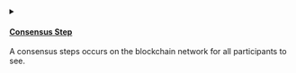 <details>
<summary>
<h4>

[Consensus Step](https://docs.reach.sh/rsh/consensus/)
</h4>

A consensus steps occurs on the blockchain network for all participants to see.
</summary>
<p>

After the `init()` reach is always in a `local step`. In order to achieve 
consensus, we need to call [consensus functions](https://docs.reach.sh/rsh/step/#publish---pay---when--and--timeout) :

- [Publish](https://docs.reach.sh/rsh/step/#publish---pay---when--and--timeout) can be used to deploy information to the contract and will push the contract into a consensus state.
- [Pay](https://docs.reach.sh/rsh/step/#publish---pay---when--and--timeout), which is paying fees to the contract will also push the contract into a consensus state.

Since we now know the `nftId`, `minBid`, and `lenInBlocks`, we can publish this information onto the contract.

```javascript
Auctioneer.publish(nftId, minBid, lenInBlocks);
```

In order to get back into a local step and allow the Auctioneer to send the NFT into the contract, we will use [`commit`](https://docs.reach.sh/rsh/consensus/#rsh_commit) which pushes the reach into a local step.

We will also specify the number of tokens to send to the contract. We will set the amount to one since it is a unique NFT, then pay it to the contract.

```javascript
const amt = 1;

commit();

Auctioneer.pay([[amt, nftId]]);

Auctioneer.interact.auctionReady();
```
Then finally, we will `interact` with the frontend to notify the `Auctioneer` that the auction is ready.

> This is how [`index.rsh`](https://raw.githubusercontent.com/BMscis/reach-tutorial/Documentation/Tutorial/Chapters/backend/5.AddingAConsensusStep/index.rsh) looks like.

```javascript
'reach 0.1';

export const main = Reach.App(() => {
    
    // Deployer of the contract.
    const Auctioneer = Participant('Auctioneer', {
        //getSale function.
        getSale: Fun([], Object({
            nftId: Token,
            minBid: UInt,
            lenInBlocks: UInt,
        })),
        //auctionReady function.
        auctionReady: Fun([], Null),

        //seeBid function.
        seeBid: Fun([Address, UInt], Null),

        //showOutcome function.
        showOutcome: Fun([Address, UInt], Null),
    });

    // Any subsequent bidder.
    const Bidder = API('Bidder', {
        //++ Add this function to the Bidder interface.
        bid: Fun([UInt], Tuple(UInt,Address, UInt)),
    });
    
    init();

    //declassify function.
    Auctioneer.only(() => {
        const {nftId, minBid, lenInBlocks} = declassify(interact.getSale());
    });

    //++ Add publish contract.
    Auctioneer.publish(nftId, minBid, lenInBlocks);

    //++ Add NFT amount.
    const amt = 1;

    //++ Add step into local-step.
    commit();

    //++ Add send NFT to contract.
    Auctioneer.pay([[amt, nftId]]);

    //++ Add notify frontend that contract is ready.
    Auctioneer.interact.auctionReady();
});
```

</p>
</details>